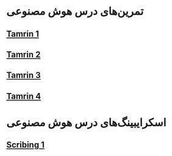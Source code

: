 # تمرین‌های درس هوش مصنوعی
## [Tamrin 1](https://github.com/ZoheirH/AI_Course/blob/main/Tamrin-1.pdf)
## [Tamrin 2](https://github.com/ZoheirH/AI_Course/blob/main/Tamrin-2.pdf)
## [Tamrin 3](https://github.com/ZoheirH/AI_Course/blob/main/Tamrin-3.pdf)
## [Tamrin 4](https://github.com/ZoheirH/AI_Course/blob/main/Tamrin-4.pdf)
# اسکرایبینگ‌های درس هوش مصنوعی
## [Scribing 1](https://github.com/ZoheirH/AI_Course/blob/main/Scribing_4.jpg)

